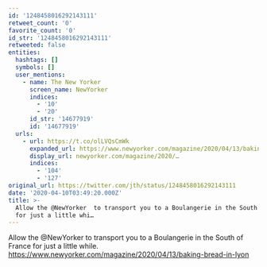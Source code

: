```yaml
---
id: '1248458016292143111'
retweet_count: '0'
favorite_count: '0'
id_str: '1248458016292143111'
retweeted: false
entities:
  hashtags: []
  symbols: []
  user_mentions:
    - name: The New Yorker
      screen_name: NewYorker
      indices:
        - '10'
        - '20'
      id_str: '14677919'
      id: '14677919'
  urls:
    - url: https://t.co/olLVQsCmWk
      expanded_url: https://www.newyorker.com/magazine/2020/04/13/baking-bread-in-lyon
      display_url: newyorker.com/magazine/2020/…
      indices:
        - '104'
        - '127'
original_url: https://twitter.com/jth/status/1248458016292143111
date: '2020-04-10T03:49:20.000Z'
title: >-
  Allow the @NewYorker  to transport you to a Boulangerie in the South of France
  for just a little whi…
---
```


Allow the @NewYorker  to transport you to a Boulangerie in the South of France for just a little while. https://www.newyorker.com/magazine/2020/04/13/baking-bread-in-lyon